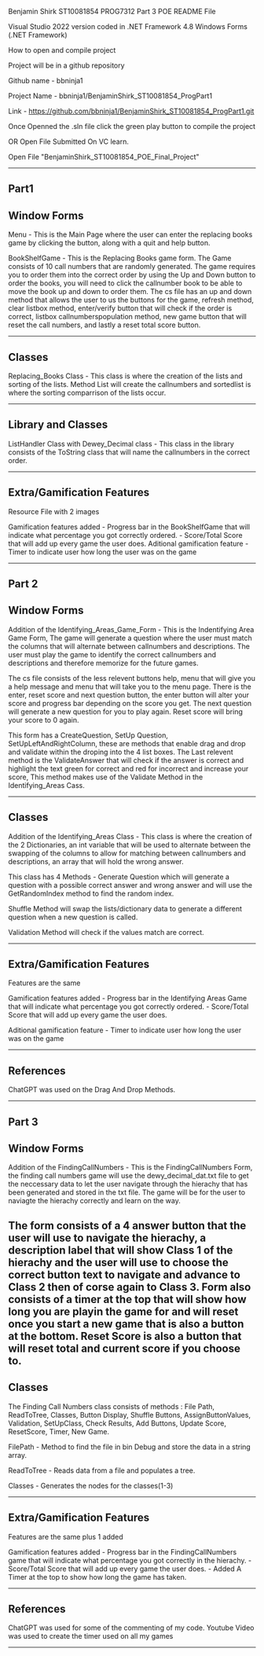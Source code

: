 Benjamin Shirk ST10081854
PROG7312 Part 3 POE README File

Visual Studio 2022 version coded in .NET Framework 4.8 
Windows Forms (.NET Framework)

How to open and compile project

Project will be in a github repository 

Github name - bbninja1

Project Name - bbninja1/BenjaminShirk_ST10081854_ProgPart1

Link - https://github.com/bbninja1/BenjaminShirk_ST10081854_ProgPart1.git

Once Openned the .sln file click the green play button to compile the project

OR Open File Submitted On VC learn. 

Open File "BenjaminShirk_ST10081854_POE_Final_Project"

-----------------------------------------------------------------------------------------------------------------------------------------------------------------------------------

Part1
------------
Window Forms
------------
Menu - This is the Main Page where the user can enter the replacing books game by clicking the button, along with a quit and help button. 

BookShelfGame - This is the Replacing Books game form. The Game consists of 10 call numbers that are randomly generated. The game requires you to order them into the correct order by using the
Up and Down button to order the books, you will need to click the callnumber book to be able to move the book up and down to order them. The cs file has an up and down method that allows the user to us the buttons for the game, refresh method, clear listbox method, 
enter/verify button that will check if the order is correct, listbox callnumberspopulation method, new game button that will reset the call numbers, and lastly a reset total score button.

-----------------------------------------------------------------------------------------------------------------------------------------------------------------------------------

Classes
--------

Replacing_Books Class - This class is where the creation of the lists and sorting of the lists. Method List will create the callnumbers and sortedlist is where the sorting comparrison
of the lists occur.

-----------------------------------------------------------------------------------------------------------------------------------------------------------------------------------

Library and Classes
-------------------

ListHandler Class with Dewey_Decimal class - This class in the library consists of the ToString class that will name the callnumbers in the correct order.

-----------------------------------------------------------------------------------------------------------------------------------------------------------------------------------

Extra/Gamification Features
-----

Resource File with 2 images

Gamification features added - Progress bar in the BookShelfGame that will indicate what percentage you got correctly ordered.
                            - Score/Total Score that will add up every game the user does. 
Aditional gamification feature - Timer to indicate user how long the user was on the game

-----------------------------------------------------------------------------------------------------------------------------------------------------------------------------------

Part 2
------------
Window Forms
------------

Addition of the Identifying_Areas_Game_Form - This is the Indentifying Area Game Form, The game will generate a question where the user must 
match the columns that will alternate between callnumbers and descriptions. The user must play the game to identify the correct callnumbers and 
descriptions and therefore memorize for the future games. 

The cs file consists of the less relevent buttons help, menu that will give you a help message and menu that will take you to the menu page.
There is the enter, reset score and next question button, the enter button will alter your score and progress bar depending on the score you get. 
The next question will generate a new question for you to play again. Reset score will bring your score to 0 again. 

This form has a CreateQuestion, SetUp Question, SetUpLeftAndRightColumn, these are methods that enable drag and drop and validate within 
the droping into the 4 list boxes. The Last relevent method is the ValidateAnswer that will check if the answer is correct and highlight
the text green for correct and red for incorrect and increase your score, This method makes use of the Validate Method in the Identifying_Areas Cass.

--------------------------------------------------------------------------------------------------------------------------------------

Classes
--------

Addition of the Identifying_Areas Class - This class is where the creation of the 2 Dictionaries, an int variable that will be used to alternate 
between the swapping of the columns to allow for matching between callnumbers and descriptions, an array that will hold the wrong answer. 

This class has 4 Methods - Generate Question which will generate a question with a possible correct answer and wrong answer and will use
the GetRandomIndex method to find the random index.

Shuffle Method will swap the lists/dictionary data to generate a different question when a new question is called.

Validation Method will check if the values match are correct.

--------------------------------------------------------------------------------------------------------------------------------------

Extra/Gamification Features
-----
Features are the same

Gamification features added - Progress bar in the Identifying Areas Game that will indicate what percentage you got correctly ordered.
                            - Score/Total Score that will add up every game the user does. 

Aditional gamification feature - Timer to indicate user how long the user was on the game

--------------------------------------------------------------------------------------------------------------------------------------

References
----------
ChatGPT was used on the Drag And Drop Methods.

--------------------------------------------------------------------------------------------------------------------------------------

Part 3
------
Window Forms
------------

Addition of the FindingCallNumbers - This is the FindingCallNumbers Form, the finding call numbers game will use the dewy_decimal_dat.txt file
to get the neccessary data to let the user navigate through the hierachy that has been generated and stored in the txt file. The game will be 
for the user to naviagte the hierachy correctly and learn on the way. 

The form consists of a 4 answer button that the user will use to navigate the hierachy, a description label that will show Class 1 of the hierachy and
the user will use to choose the correct button text to navigate and advance to Class 2 then of corse again to Class 3. 
Form also consists of a timer at the top that will show how long you are playin the game for and will reset once you start a new game that is also a button at the bottom.
Reset Score is also a button that will reset total and current score if you choose to. 
--------------------------------------------------------------------------------------------------------------------------------------

Classes
--------
The Finding Call Numbers class consists of methods : File Path, ReadToTree, Classes, Button Display, Shuffle Buttons, AssignButtonValues,
Validation, SetUpClass, Check Results, Add Buttons, Update Score, ResetScore, Timer, New Game.

FilePath - Method to find the file in bin Debug and store the data in a string array.

ReadToTree - Reads data from a file and populates a tree.

Classes - Generates the nodes for the classes(1-3)

--------------------------------------------------------------------------------------------------------------------------------------

Extra/Gamification Features
-----
Features are the same plus 1 added

Gamification features added - Progress bar in the FindingCallNumbers game that will indicate what percentage you got correctly in the hierachy.
                            - Score/Total Score that will add up every game the user does. 
                            - Added A Timer at the top to show how long the game has taken.

--------------------------------------------------------------------------------------------------------------------------------------

References
----------
ChatGPT was used for some of the commenting of my code.
Youtube Video was used to create the timer used on all my games

--------------------------------------------------------------------------------------------------------------------------------------
